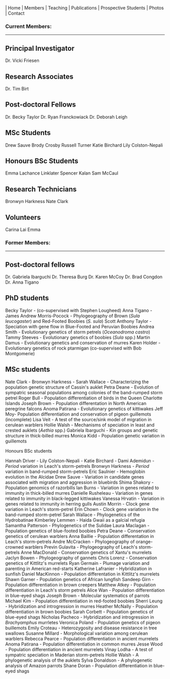 | Home | Members | Teaching | Publications | Prospective Students | Photos | Contact

### Current Members:
--------------------


## Principal Investigator

Dr. Vicki Friesen


## Research Associates

Dr. Tim Birt


## Post-doctoral Fellows

Dr. Becky Taylor
Dr. Ryan Franckowiack
Dr. Deborah Leigh


## MSc Students

Drew Sauve
Brody Crosby
Russell Turner
Katie Birchard
Lily Colston-Nepali

## Honours BSc Students

Emma Lachance Linklater
Spencer Kalan
Sam McCaul


## Research Technicians

Bronwyn Harkness
Nate Clark


## Volunteers

Carina Lai
Emma



### Former Members:
-------------------


## Post-doctoral fellows

Dr. Gabriela Ibarguchi
Dr. Theresa Burg
Dr. Karen McCoy
Dr. Brad Congdon
Dr. Anna Tigano


## PhD students

Becky Taylor - (co-supervised with Stephen Lougheed)
Anna Tigano - 
James Andrew Morris-Pocock - Phylogeography of Brown (*Sula leucogaster*) and Red-Footed 
Boobies (*S. sula*) 
Scott Anthony Taylor - Speciation with gene flow in Blue-Footed and Peruvian Boobies
Andrea Smith - Evolutionary genetics of storm petrels (*Oceanodroma castro*) 
Tammy Steeves - Evolutionary genetics of boobies (*Sula* spp.)
Martin Damus  - Evolutionary genetics and conservation of murres 
Karen Holder - Evolutionary genetics of rock ptarmigan (co-supervised with Bob Montgomerie)


## MSc students

Nate Clark - 
Bronwyn Harkness - 
Sarah Wallace - Characterizing the population genetic structure of Cassin's auklet
Petra Deane - Evolution of sympatric seasonal populations among colonies of the band-rumped 
storm petrel 
Roger Bull - Population differentiation of birds in the Queen Charlotte Islands
Joseph Brown - Population differentation in North American peregrine falcons 
Anoma Patirana - Evolutionary genetics of kittiwakes
Jeff Moy- Population differentiation and conservation of pigeon guillemots (incomplete) 
Lisa Veit - A test of the source/sink model of migration in cerulean warblers 
Hollie Walsh - Mechanisms of speciation in least and crested auklets (*Aethia* spp.) 
Gabriela Ibarguchi - Kin groups and genetic structure in thick-billed murres 
Monica Kidd - Population genetic variation in guillemots



Honours BSc students

Hannah Driver - 
Lily Colston-Nepali - 
Katie Birchard - 
Dami Ademidun - *Period* variation in Leach's storm-petrels 
Bronwyn Harkness - *Period* variation in band-rumped storm-petrels 
Eric Saulnier - Hemoglobin evolution in the Alcidae 
Drew Sauve - Variation in candidate genes associated with migration and aggression in bluebirds 
Shima Shakory - Population genomics of razorbills
Ian Burns - Variation in genes related to immunity in thick-billed murres 
Danielle Rusheleau - Variation in genes related to immunity in black-legged kittiwakes 
Vanessa Hrvatin - Variation in genes related to immunity in herring gulls
Austin Morrin - Clock gene variation in Leach's storm-petrel 
Erin Chown - Clock gene variation in the band-rumped storm-petrel
Sarah Wallace - Phylogenetics of the Hydrobatinae 
Kimberley Lemmen - Haida Gwaii as a galcial refugia
Samantha Patterson - Phylogenetics of the Sulidae 
Laura Maclagan - Population genetics of blue-footed boobies 
Petra Deane - Conservation genetics of cerulean warblers 
Anna Baillie - Population differentation in Leach's storm-petrels 
Andre McCracken - Phylogeography of orange-crowned warblers 
Previn Gulavita - Phylogeography of Leach's storm-petrels
Anne MacDonald - Conservation genetics of Xantu's murrelets
Jaclyn Bowen - Phylogeography of gannets 
Chris Lorenz - Conservation genetics of Kittlitz's murrelets
Ryan Germain - Plumage variation and parenting in American red-starts
Katherine Lafranier - Hybridization in sunfish
Daniel MacKinnon - Population differentation in Kittlitz's murrelets
Shawn Garner - Population genetics of African lungfish
Sandeep Girn - Population differentiation in brown creepers
Matthew Atkey - Population differentiation in Leach's storm petrels
Alice Wan - Population differentiation in blue-eyed shags
Joseph Brown - Molecular systematics of parrots
Michael Kim - Population differentiation in red-footed boobies 
Sherri Leung - Hybridization and introgression in murres
Heather McNally - Population differentiation in brown boobies
Sarah Corbett - Population genetics of blue-eyed shags
Nicholas Pacheco - Hybridization and introgression in *Brachyamphus* murrletes 
Veronica Poland - Population genetics of pigeon buillemots
Emily Croteau - Heterozygosity and disease resistance in tree swallows
Susanne Millard - Morphological variation among cerulean warblers
Rebecca Pearce - Population differentiation in ancient murrelets
Anoma Patirana - Population differentiation in common murres
Jesse Wood - Population differentiation in ancient murrelets
Vinay Lodha - A test of sympatric speciation in Maderian storm-petrels
Hollie Walsh - A phylogenetic analysis of the auklets
Sylva Donaldson - A phylogenetic analysis of Amazon parrots
Shane Doran - Population differentiation in blue-eyed shags
